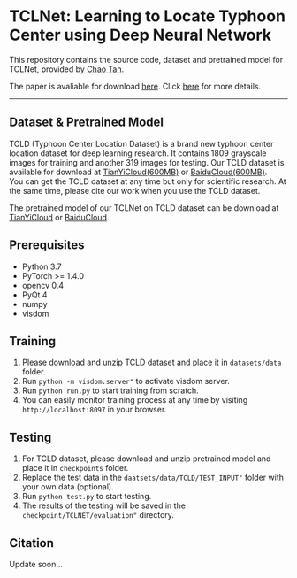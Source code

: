 # TCLNet: Learning to Locate Typhoon Center using Deep Neural Network


This repository contains the source code, dataset and pretrained model for TCLNet, provided by [Chao Tan](https://这里放置作者个人主页).

The paper is avaliable for download [here](https://这里放置论文的arxiv下载链接). 
Click [here](https://这里放置论文主页的链接) for more details.


***

## Dataset & Pretrained Model
TCLD (Typhoon Center Location Dataset) is a brand new typhoon center location dataset for deep learning research.
It contains 1809 grayscale images for training and another 319 images for testing.
Our TCLD dataset is available for download at [TianYiCloud(600MB)](https://这里放置TCLD数据集的天翼云盘链接) or [BaiduCloud(600MB)](https://这里放置TCLD数据集的百度云盘链接).      
You can get the TCLD dataset at any time but only for scientific research. 
At the same time, please cite our work when you use the TCLD dataset.

The pretrained model of our TCLNet on TCLD dataset can be download at [TianYiCloud](https://这里放置预训练模型的天翼云盘链接) or [BaiduCloud](https://这里放置预训练模型的百度云盘链接).


        
## Prerequisites
* Python 3.7
* PyTorch >= 1.4.0
* opencv 0.4
* PyQt 4
* numpy
* visdom


## Training
1. Please download and unzip TCLD dataset and place it in ```datasets/data``` folder.
2. Run ```python -m visdom.server"``` to activate visdom server.
3. Run ```python run.py``` to start training from scratch.
4. You can easily monitor training process at any time by visiting ```http://localhost:8097``` in your browser.


## Testing
1. For TCLD dataset, please download and unzip pretrained model and place it in ```checkpoints``` folder.
2. Replace the test data in the ```daatsets/data/TCLD/TEST_INPUT"``` folder with your own data (optional).
3. Run ```python test.py``` to start testing.
4. The results of the testing will be saved in the ```checkpoint/TCLNET/evaluation"``` directory.

## Citation

Update soon...